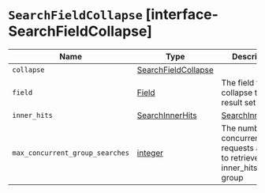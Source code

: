 # `SearchFieldCollapse` [interface-SearchFieldCollapse]

| Name | Type | Description |
| - | - | - |
| `collapse` | [SearchFieldCollapse](./SearchFieldCollapse.md) | &nbsp; |
| `field` | [Field](./Field.md) | The field to collapse the result set on |
| `inner_hits` | [SearchInnerHits](./SearchInnerHits.md) | [SearchInnerHits](./SearchInnerHits.md)[] | The number of inner hits and their sort order |
| `max_concurrent_group_searches` | [integer](./integer.md) | The number of concurrent requests allowed to retrieve the inner_hits per group |
